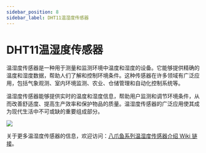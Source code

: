 ```yaml
---
sidebar_position: 8
sidebar_label: DHT11温湿度传感器
---
```


# DHT11温湿度传感器

温湿度传感器是一种用于测量和监测环境中温度和湿度的设备。它能够提供精确的温度和湿度数据，帮助人们了解和控制环境条件。这种传感器在许多领域有广泛应用，包括气象观测、室内环境监测、农业、仓储管理和自动化控制系统等。

温湿度传感器能够提供实时的温度和湿度信息，帮助用户监测和调节环境条件，从而改善舒适度、提高生产效率和保护物品的质量。温湿度传感器的广泛应用使其成为现代生活中不可或缺的重要组成部分。

![](https://wiki-media-ef.oss-cn-hongkong.aliyuncs.com/docs/microbit/interesting-case/classroom-science-pack/images/classroom-science-hardware-introduction-03.png)

关于更多温湿度传感器的信息，欢迎访问：[八爪鱼系列温湿度传感器介绍 Wiki 链接](https://wiki.elecfreaks.com/en/microbit/sensor/octopus-sensors/sensor/octopus_ef04019/)。
